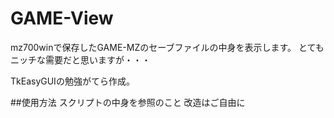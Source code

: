 # GAME-View
mz700winで保存したGAME-MZのセーブファイルの中身を表示します。
とてもニッチな需要だと思いますが・・・

TkEasyGUIの勉強がてら作成。

##使用方法
スクリプトの中身を参照のこと
改造はご自由に
